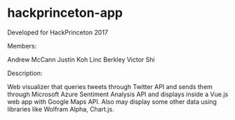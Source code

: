 # hackprinceton-app
Developed for HackPrinceton 2017

Members:

Andrew McCann
Justin Koh
Linc Berkley
Victor Shi

Description:

Web visualizer that queries tweets through Twitter API and sends them through Microsoft Azure Sentiment Analysis API and displays inside a Vue.js web app with Google Maps API. Also may display some other data using libraries like Wolfram Alpha, Chart.js.